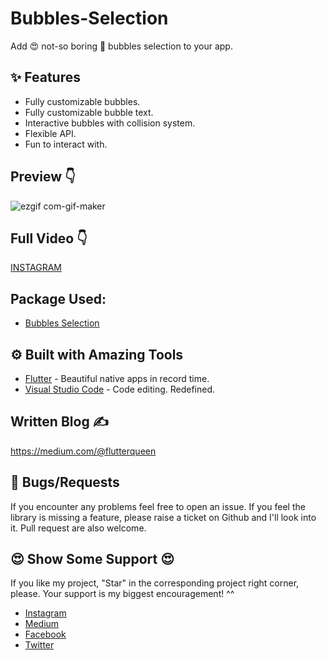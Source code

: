 # Bubbles-Selection

Add 😍 not-so boring 🫧 bubbles selection to your app. 

## ✨ Features 
- Fully customizable bubbles.
- Fully customizable bubble text.
- Interactive bubbles with collision system.
- Flexible API.
- Fun to interact with.


## Preview 👇

![ezgif com-gif-maker](https://user-images.githubusercontent.com/107878396/189303802-ab4f2d90-2f02-4c5e-80fa-1b7970984268.gif)



## Full Video 👇

[INSTAGRAM](https://www.instagram.com/p/CiNaAwVIUzn/)



## Package Used:
- [Bubbles Selection](https://pub.dev/packages/bubbles_selection)


## ⚙️ Built with Amazing Tools
- [Flutter](https://flutter.dev/) - Beautiful native apps in record time.
- [Visual Studio Code](https://code.visualstudio.com/) - Code editing. Redefined.


## Written Blog ✍

https://medium.com/@flutterqueen


## 🐛 Bugs/Requests
If you encounter any problems feel free to open an issue. If you feel the library is missing a feature, please raise a ticket on Github and I'll look into it. Pull request are also welcome.



## 😍	Show Some Support 😍

If you like my project, "Star" in the corresponding project right corner, please. Your support is my biggest encouragement! ^^

- [Instagram](https://www.instagram.com/_flutter.queen/)
- [Medium](https://medium.com/@flutterqueen)
- [Facebook](https://www.facebook.com/profile.php?id=100082330156711)
- [Twitter](https://twitter.com/Queen33322?t=7Zsa-nTHDQhdkRya_kz-7g&s=09)
